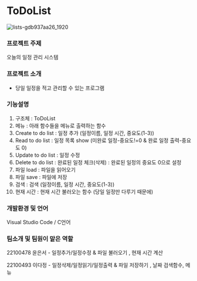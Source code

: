 # ToDoList
![lists-gdb937aa26_1920](https://user-images.githubusercontent.com/46621957/165875070-f9715647-c359-4897-858f-3656eb8cf99b.jpg)

### 프로젝트 주제
  오늘의 일정 관리 시스템
### 프로젝트 소개
  - 당일 일정을 적고 관리할 수 있는 프로그램
### 기능설명
  1. 구조체 : ToDoList
  2. 메뉴 : 아래 함수들을 메뉴로 출력하는 함수
  3. Create to do list : 일정 추가 (일정이름, 일정 시간, 중요도(1-3))
  4. Read to do list : 일정 목록 show (미완료 일정-중요도!=0 & 완료 일정 출력-중요도 0)
  5. Update to do list : 일정 수정 
  6. Delete to do list : 완료된 일정 체크(삭제)  : 완료된 일정의 중요도 0으로 설정
  7. 파일 load : 파일을 읽어오기
  8. 파일 save : 파일에 저장
  9. 검색 :  검색 (일정이름, 일정 시간, 중요도(1-3))
  10. 현재 시간  : 현재 시간 불러오는 함수 (당일 일정만 다루기 때문에)

### 개발환경 및 언어
  Visual Studio Code / C언어
  
### 팀소개 및 팀원이 맡은 역할
  22100478 윤은서 - 일정추가/일정수정 & 파일 불러오기 , 현재 시간 계산
  
  22100493 이다정 - 일정삭제/일정읽기/일정출력 & 파일 저장하기 , 날짜 검색함수, 메뉴
